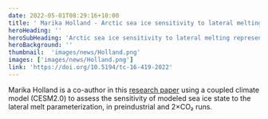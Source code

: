 ```yaml
---
date: 2022-05-01T08:29:16+10:00
title: ' Marika Holland - Arctic sea ice sensitivity to lateral melting representation'
heroHeading: ''
heroSubHeading: 'Arctic sea ice sensitivity to lateral melting representation in a coupled climate model '
heroBackground: ''
thumbnail:  'images/news/Holland.png'
images: ['images/news/Holland.png']
link: 'https://doi.org/10.5194/tc-16-419-2022'
---
```


Marika Holland is a co-author in this [research paper](https://doi.org/10.5194/tc-16-419-2022) using a coupled climate model (CESM2.0) to assess the sensitivity of modeled sea ice state to the lateral melt parameterization, in preindustrial and 2×CO₂ runs.
